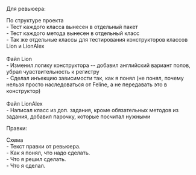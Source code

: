 <p> Для ревьюера: </p>
По структуре проекта <br>
- Тест каждого класса вынесен в отдельный пакет <br>
- Тест каждого метода вынесен в отдельный класс <br>
- Так же отдельные классы для тестирования конструкторов классов Lion и LionAlex <br>
<br>
Файл Lion <br>
- Изменил логику конструктора -- добавил английский вариант полов, убрал чувствительность к регистру <br>
- Сделал инъекцию зависимости так, как я понял (не понял, почему нельзя просто наследоваться от Feline, а не передавать это в конструктор)
<br><br>
Файл LionAlex <br>
- Написал класс из доп. задания, кроме обязательных методов из задания, добавил парочку, которые посчитал нужными






<p>Правки:</p>
<p>Схема <br>
- Текст правки от ревьюера. <br>
- Как я понял, что надо сделать.<br>
- Что я решил сделать.<br>
- Что я сделал.</p>
